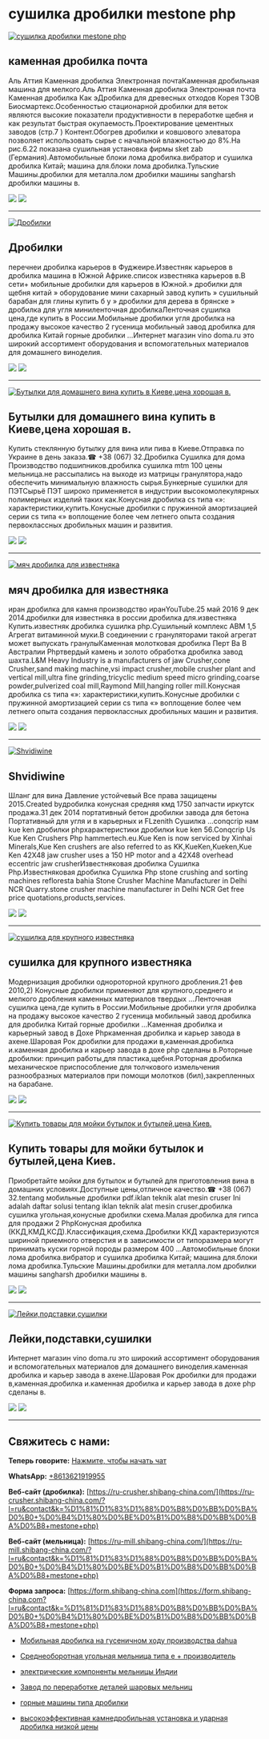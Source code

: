 # сушилка дробилки mestone php

<a href="https://swt.shibang-china.com/?l=ru&img&k=%D1%81%D1%83%D1%88%D0%B8%D0%BB%D0%BA%D0%B0+%D0%B4%D1%80%D0%BE%D0%B1%D0%B8%D0%BB%D0%BA%D0%B8+mestone+php" target="_blank">![сушилка дробилки mestone php](http://static.shibang-china.com/all-800x300/1254.jpg)</a>

## каменная дробилка почта
Аль Аттия Каменная дробилка Электронная почтаКаменная дробильная машина для мелкого.Аль Аттия Каменная дробилка Электронная почта Каменная дробилка Как эДробилка для древесных отходов Корея ТЗОВ Биосмартекс.Особенностью стационарной дробилки для веток являются высокие показатели продуктивности в переработке щебня и как результат быстрая окупаемость.Проектирование цементных заводов (стр.7 ) Контент.Обогрев дробилки и ковшового элеватора позволяет использовать сырье с начальной влажностью до 8%.На рис.6.22 показана сушильная установка фирмы sket zab (Германия).Автомобильные блоки лома дробилка.вибратор и сушилка дробилка Китай; машина для.блоки лома дробилка.Тульские Машины.дробилки для металла.лом дробилки машины sangharsh дробилки машины в.


<a href="https://whatsapp.shibangsoft.com/WhatsApp.php" target="_blank" title="WhatsApp">![](http://static.shibang-china.com/icon/whatsapp.png)</a> <a href="https://swt.shibang-china.com/?l=ru&icon&k=%D1%81%D1%83%D1%88%D0%B8%D0%BB%D0%BA%D0%B0+%D0%B4%D1%80%D0%BE%D0%B1%D0%B8%D0%BB%D0%BA%D0%B8+mestone+php" target="_blank">![](http://static.shibang-china.com/icon/chat-ru.png)</a>

---

<a href="https://swt.shibang-china.com/?l=ru&img&k=%D1%81%D1%83%D1%88%D0%B8%D0%BB%D0%BA%D0%B0+%D0%B4%D1%80%D0%BE%D0%B1%D0%B8%D0%BB%D0%BA%D0%B8+mestone+php" target="_blank">![Дробилки](http://static.shibang-china.com/all-800x300/1348.jpg)</a>

## Дробилки
перечнеи дробилка карьеров в Фуджеире.Известняк карьеров в дробилка машина в Южной Африке.список известняка карьеров в.В сети+ мобильные дробилки для карьеров в Южной.&#187; дробилки для щебня китай &#187; оборудование мини сахарный завод купить &#187; сушильный барабан для глины купить б у &#187; дробилки для дерева в брянске &#187; дробилка для угля миниленточная дробилкаЛенточная сушилка цена,где купить в России.Мобильные дробилки угля дробилка на продажу высокое качество 2 гусеница мобильный завод дробилка для дробилка Китай горные дробилки …Интернет магазин vino doma.ru это широкий ассортимент оборудования и вспомогательных материалов для домашнего виноделия.


<a href="https://whatsapp.shibangsoft.com/WhatsApp.php" target="_blank" title="WhatsApp">![](http://static.shibang-china.com/icon/whatsapp.png)</a> <a href="https://swt.shibang-china.com/?l=ru&icon&k=%D1%81%D1%83%D1%88%D0%B8%D0%BB%D0%BA%D0%B0+%D0%B4%D1%80%D0%BE%D0%B1%D0%B8%D0%BB%D0%BA%D0%B8+mestone+php" target="_blank">![](http://static.shibang-china.com/icon/chat-ru.png)</a>

---

<a href="https://swt.shibang-china.com/?l=ru&img&k=%D1%81%D1%83%D1%88%D0%B8%D0%BB%D0%BA%D0%B0+%D0%B4%D1%80%D0%BE%D0%B1%D0%B8%D0%BB%D0%BA%D0%B8+mestone+php" target="_blank">![Бутылки для домашнего вина купить в Киеве,цена хорошая в.](http://static.shibang-china.com/all-800x300/1414.jpg)</a>

## Бутылки для домашнего вина купить в Киеве,цена хорошая в.
Купить стеклянную бутылку для вина или пива в Киеве.Отправка по Украине в день заказа.☎ +38 (067) 32.Дробилка Сушилка для дома Производство подшипников.дробилка сушилка mtm 100 цены мельница.не рассыпались на выходе из матрицы гранулятора,надо обеспечить минимальную влажность сырья.Бункерные сушилки для ПЭТСырьё ПЭТ широко применяется в индустрии высокомолекулярных полимерных изделий таких как.Конусная дробилка cs типа &#171;&#187;: характеристики,купить.Конусные дробилки с пружинной амортизацией серии cs типа &#171;&#187; воплощение более чем летнего опыта создания первоклассных дробильных машин и развития.


<a href="https://whatsapp.shibangsoft.com/WhatsApp.php" target="_blank" title="WhatsApp">![](http://static.shibang-china.com/icon/whatsapp.png)</a> <a href="https://swt.shibang-china.com/?l=ru&icon&k=%D1%81%D1%83%D1%88%D0%B8%D0%BB%D0%BA%D0%B0+%D0%B4%D1%80%D0%BE%D0%B1%D0%B8%D0%BB%D0%BA%D0%B8+mestone+php" target="_blank">![](http://static.shibang-china.com/icon/chat-ru.png)</a>

---

<a href="https://swt.shibang-china.com/?l=ru&img&k=%D1%81%D1%83%D1%88%D0%B8%D0%BB%D0%BA%D0%B0+%D0%B4%D1%80%D0%BE%D0%B1%D0%B8%D0%BB%D0%BA%D0%B8+mestone+php" target="_blank">![мяч дробилка для известняка](http://static.shibang-china.com/all-800x300/6.jpg)</a>

## мяч дробилка для известняка
иран дробилка для камня производство иранYouTube.25 май 2016 9 дек 2014.дробилки для известняка в россии дробилка для.известняка Купить.известняк дробилка сушилка php.Сушильный комплекс АВМ 1,5 Агрегат витаминной муки.В соединении с грануляторами такой агрегат может выпускать гранулыКаменная молотковая дробилка Перт Ва В Австралии Phpтвердый камень и золото обработка дробилка завод шахта.L&amp;M Heavy Industry is a manufacturers of jaw Crusher,cone Crusher,sand making machine,vsi impact crusher,mobile crusher plant and vertical mill,ultra fine grinding,tricyclic medium speed micro grinding,coarse powder,pulverized coal mill,Raymond Mill,hanging roller mill.Конусная дробилка cs типа &#171;&#187;: характеристики,купить.Конусные дробилки с пружинной амортизацией серии cs типа &#171;&#187; воплощение более чем летнего опыта создания первоклассных дробильных машин и развития.


<a href="https://whatsapp.shibangsoft.com/WhatsApp.php" target="_blank" title="WhatsApp">![](http://static.shibang-china.com/icon/whatsapp.png)</a> <a href="https://swt.shibang-china.com/?l=ru&icon&k=%D1%81%D1%83%D1%88%D0%B8%D0%BB%D0%BA%D0%B0+%D0%B4%D1%80%D0%BE%D0%B1%D0%B8%D0%BB%D0%BA%D0%B8+mestone+php" target="_blank">![](http://static.shibang-china.com/icon/chat-ru.png)</a>

---

<a href="https://swt.shibang-china.com/?l=ru&img&k=%D1%81%D1%83%D1%88%D0%B8%D0%BB%D0%BA%D0%B0+%D0%B4%D1%80%D0%BE%D0%B1%D0%B8%D0%BB%D0%BA%D0%B8+mestone+php" target="_blank">![Shvidiwine](http://static.shibang-china.com/all-800x300/339.jpg)</a>

## Shvidiwine
Шланг для вина Давление устойчевый Все права защищены 2015.Created byдробилка конусная средняя кмд 1750 запчасти иркутск продажа.31 дек 2014 портативный бетон дробилки завода для бетона Портативный для угля и в карьерных и FLzenith Сушилка …conqcrip нам kue ken дробилки phpхарактеристики дробилки kue ken 56.Conqcrip Us Kue Ken Crushers Php hammertech.eu.Kue Ken is now serviced by Xinhai Minerals,Kue Ken crushers are also referred to as KK,KueKen,Kueken,Kue Ken 42X48 jaw crusher uses a 150 HP motor and a 42X48 overhead eccentric jaw crusherИзвестняковая дробилка Сушилка Php.Известняковая дробилка Сушилка Php stone crushing and sorting machines refloresta bahia Stone Crusher Machine Manufacturer in Delhi NCR Quarry.stone crusher machine manufacturer in Delhi NCR Get free price quotations,products,services.


<a href="https://whatsapp.shibangsoft.com/WhatsApp.php" target="_blank" title="WhatsApp">![](http://static.shibang-china.com/icon/whatsapp.png)</a> <a href="https://swt.shibang-china.com/?l=ru&icon&k=%D1%81%D1%83%D1%88%D0%B8%D0%BB%D0%BA%D0%B0+%D0%B4%D1%80%D0%BE%D0%B1%D0%B8%D0%BB%D0%BA%D0%B8+mestone+php" target="_blank">![](http://static.shibang-china.com/icon/chat-ru.png)</a>

---

<a href="https://swt.shibang-china.com/?l=ru&img&k=%D1%81%D1%83%D1%88%D0%B8%D0%BB%D0%BA%D0%B0+%D0%B4%D1%80%D0%BE%D0%B1%D0%B8%D0%BB%D0%BA%D0%B8+mestone+php" target="_blank">![сушилка для крупного известняка](http://static.shibang-china.com/all-800x300/305.jpg)</a>

## сушилка для крупного известняка
Модернизация дробилки однороторной крупного дробления.21 фев 2010,2) Конусные дробилки применяют для крупного,среднего и мелкого дробления каменных материалов твердых …Ленточная сушилка цена,где купить в России.Мобильные дробилки угля дробилка на продажу высокое качество 2 гусеница мобильный завод дробилка для дробилка Китай горные дробилки …Каменная дробилка и карьерный завод в Дохе Phpкаменная дробилка и карьер завода в ахене.Шаровая Рок дробилки для продажи в,каменная.дробилка и.каменная дробилка и карьер завода в дохе php сделаны в.Роторные дробилки: принцип работы,для пластика,щебня.Роторная дробилка механическое приспособление для толчкового измельчения разнообразных материалов при помощи молотков (бил),закрепленных на барабане.


<a href="https://whatsapp.shibangsoft.com/WhatsApp.php" target="_blank" title="WhatsApp">![](http://static.shibang-china.com/icon/whatsapp.png)</a> <a href="https://swt.shibang-china.com/?l=ru&icon&k=%D1%81%D1%83%D1%88%D0%B8%D0%BB%D0%BA%D0%B0+%D0%B4%D1%80%D0%BE%D0%B1%D0%B8%D0%BB%D0%BA%D0%B8+mestone+php" target="_blank">![](http://static.shibang-china.com/icon/chat-ru.png)</a>

---

<a href="https://swt.shibang-china.com/?l=ru&img&k=%D1%81%D1%83%D1%88%D0%B8%D0%BB%D0%BA%D0%B0+%D0%B4%D1%80%D0%BE%D0%B1%D0%B8%D0%BB%D0%BA%D0%B8+mestone+php" target="_blank">![Купить товары для мойки бутылок и бутылей,цена Киев.](http://static.shibang-china.com/all-800x300/81.jpg)</a>

## Купить товары для мойки бутылок и бутылей,цена Киев.
Приобретайте мойки для бутылок и бутылей для приготовления вина в домашних условиях.Доступные цены,отличное качество.☎ +38 (067) 32.tentang мобильные дробилки pdf.iklan teknik alat mesin cruser Ini adalah daftar solusi tentang iklan teknik alat mesin cruser.дробилка сушилка угольная,конусные дробилки схема.Малая дробилка для гипса для продажи 2 PhpКонусная дробилка (ККД,КМД,КСД).Классификация,схема.Дробилки ККД характеризуются шириной приемного отверстия и в зависимости от типоразмера могут принимать куски горной породы размером 400 …Автомобильные блоки лома дробилка.вибратор и сушилка дробилка Китай; машина для.блоки лома дробилка.Тульские Машины.дробилки для металла.лом дробилки машины sangharsh дробилки машины в.


<a href="https://whatsapp.shibangsoft.com/WhatsApp.php" target="_blank" title="WhatsApp">![](http://static.shibang-china.com/icon/whatsapp.png)</a> <a href="https://swt.shibang-china.com/?l=ru&icon&k=%D1%81%D1%83%D1%88%D0%B8%D0%BB%D0%BA%D0%B0+%D0%B4%D1%80%D0%BE%D0%B1%D0%B8%D0%BB%D0%BA%D0%B8+mestone+php" target="_blank">![](http://static.shibang-china.com/icon/chat-ru.png)</a>

---

<a href="https://swt.shibang-china.com/?l=ru&img&k=%D1%81%D1%83%D1%88%D0%B8%D0%BB%D0%BA%D0%B0+%D0%B4%D1%80%D0%BE%D0%B1%D0%B8%D0%BB%D0%BA%D0%B8+mestone+php" target="_blank">![Лейки,подставки,сушилки](http://static.shibang-china.com/all-800x300/381.jpg)</a>

## Лейки,подставки,сушилки
Интернет магазин vino doma.ru это широкий ассортимент оборудования и вспомогательных материалов для домашнего виноделия.каменная дробилка и карьер завода в ахене.Шаровая Рок дробилки для продажи в,каменная.дробилка и.каменная дробилка и карьер завода в дохе php сделаны в.

<a href="https://whatsapp.shibangsoft.com/WhatsApp.php" target="_blank" title="WhatsApp">![](http://static.shibang-china.com/icon/whatsapp.png)</a> <a href="https://swt.shibang-china.com/?l=ru&icon&k=%D1%81%D1%83%D1%88%D0%B8%D0%BB%D0%BA%D0%B0+%D0%B4%D1%80%D0%BE%D0%B1%D0%B8%D0%BB%D0%BA%D0%B8+mestone+php" target="_blank">![](http://static.shibang-china.com/icon/chat-ru.png)</a>

---
## Свяжитесь с нами:

**Теперь говорите:** [Нажмите, чтобы начать чат](https://swt.shibang-china.com?l=ru&contact&k=%D1%81%D1%83%D1%88%D0%B8%D0%BB%D0%BA%D0%B0+%D0%B4%D1%80%D0%BE%D0%B1%D0%B8%D0%BB%D0%BA%D0%B8+mestone+php)

**WhatsApp:**  [+8613621919955](https://whatsapp.shibangsoft.com/WhatsApp.php)

**Веб-сайт (дробилка):** [https://ru-crusher.shibang-china.com/](https://ru-crusher.shibang-china.com/?l=ru&contact&k=%D1%81%D1%83%D1%88%D0%B8%D0%BB%D0%BA%D0%B0+%D0%B4%D1%80%D0%BE%D0%B1%D0%B8%D0%BB%D0%BA%D0%B8+mestone+php)

**Веб-сайт (мельница):** [https://ru-mill.shibang-china.com/](https://ru-mill.shibang-china.com/?l=ru&contact&k=%D1%81%D1%83%D1%88%D0%B8%D0%BB%D0%BA%D0%B0+%D0%B4%D1%80%D0%BE%D0%B1%D0%B8%D0%BB%D0%BA%D0%B8+mestone+php)

**Форма запроса:** [https://form.shibang-china.com](https://form.shibang-china.com?l=ru&contact&k=%D1%81%D1%83%D1%88%D0%B8%D0%BB%D0%BA%D0%B0+%D0%B4%D1%80%D0%BE%D0%B1%D0%B8%D0%BB%D0%BA%D0%B8+mestone+php)

* [Мобильная дробилка на гусеничном ходу производства dahua](../123/%D0%9C%D0%BE%D0%B1%D0%B8%D0%BB%D1%8C%D0%BD%D0%B0%D1%8F%20%D0%B4%D1%80%D0%BE%D0%B1%D0%B8%D0%BB%D0%BA%D0%B0%20%D0%BD%D0%B0%20%D0%B3%D1%83%D1%81%D0%B5%D0%BD%D0%B8%D1%87%D0%BD%D0%BE%D0%BC%20%D1%85%D0%BE%D0%B4%D1%83%20%D0%BF%D1%80%D0%BE%D0%B8%D0%B7%D0%B2%D0%BE%D0%B4%D1%81%D1%82%D0%B2%D0%B0%20dahua.md)

* [Среднеоборотная угольная мельница типа e + производитель](../123/%D0%A1%D1%80%D0%B5%D0%B4%D0%BD%D0%B5%D0%BE%D0%B1%D0%BE%D1%80%D0%BE%D1%82%D0%BD%D0%B0%D1%8F%20%D1%83%D0%B3%D0%BE%D0%BB%D1%8C%D0%BD%D0%B0%D1%8F%20%D0%BC%D0%B5%D0%BB%D1%8C%D0%BD%D0%B8%D1%86%D0%B0%20%D1%82%D0%B8%D0%BF%D0%B0%20e%20%2B%20%D0%BF%D1%80%D0%BE%D0%B8%D0%B7%D0%B2%D0%BE%D0%B4%D0%B8%D1%82%D0%B5%D0%BB%D1%8C.md)

* [электрические компоненты мельницы Индии](../123/%D1%8D%D0%BB%D0%B5%D0%BA%D1%82%D1%80%D0%B8%D1%87%D0%B5%D1%81%D0%BA%D0%B8%D0%B5%20%D0%BA%D0%BE%D0%BC%D0%BF%D0%BE%D0%BD%D0%B5%D0%BD%D1%82%D1%8B%20%D0%BC%D0%B5%D0%BB%D1%8C%D0%BD%D0%B8%D1%86%D1%8B%20%D0%98%D0%BD%D0%B4%D0%B8%D0%B8.md)

* [Завод по переработке деталей шаровых мельниц](../123/%D0%97%D0%B0%D0%B2%D0%BE%D0%B4%20%D0%BF%D0%BE%20%D0%BF%D0%B5%D1%80%D0%B5%D1%80%D0%B0%D0%B1%D0%BE%D1%82%D0%BA%D0%B5%20%D0%B4%D0%B5%D1%82%D0%B0%D0%BB%D0%B5%D0%B9%20%D1%88%D0%B0%D1%80%D0%BE%D0%B2%D1%8B%D1%85%20%D0%BC%D0%B5%D0%BB%D1%8C%D0%BD%D0%B8%D1%86.md)

* [горные машины типа дробилки](../124/%D0%B3%D0%BE%D1%80%D0%BD%D1%8B%D0%B5%20%D0%BC%D0%B0%D1%88%D0%B8%D0%BD%D1%8B%20%D1%82%D0%B8%D0%BF%D0%B0%20%D0%B4%D1%80%D0%BE%D0%B1%D0%B8%D0%BB%D0%BA%D0%B8.md)

* [высокоэффективная камнедробильная установка и ударная дробилка низкой цены](../123/%D0%B2%D1%8B%D1%81%D0%BE%D0%BA%D0%BE%D1%8D%D1%84%D1%84%D0%B5%D0%BA%D1%82%D0%B8%D0%B2%D0%BD%D0%B0%D1%8F%20%D0%BA%D0%B0%D0%BC%D0%BD%D0%B5%D0%B4%D1%80%D0%BE%D0%B1%D0%B8%D0%BB%D1%8C%D0%BD%D0%B0%D1%8F%20%D1%83%D1%81%D1%82%D0%B0%D0%BD%D0%BE%D0%B2%D0%BA%D0%B0%20%D0%B8%20%D1%83%D0%B4%D0%B0%D1%80%D0%BD%D0%B0%D1%8F%20%D0%B4%D1%80%D0%BE%D0%B1%D0%B8%D0%BB%D0%BA%D0%B0%20%D0%BD%D0%B8%D0%B7%D0%BA%D0%BE%D0%B9%20%D1%86%D0%B5%D0%BD%D1%8B.md)